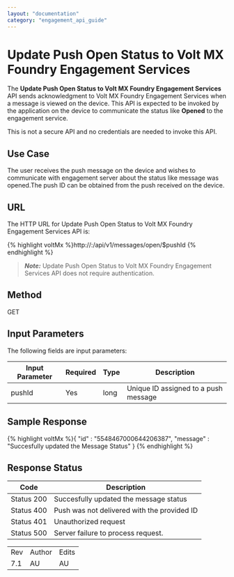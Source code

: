 ```yaml
---
layout: "documentation"
category: "engagement_api_guide"
---
```

                            


Update Push Open Status to Volt MX Foundry Engagement Services
=============================================================

The **Update Push Open Status to Volt MX Foundry Engagement Services** API sends acknowledgment to Volt MX Foundry Engagement Services when a message is viewed on the device. This API is expected to be invoked by the application on the device to communicate the status like **Opened** to the engagement service.  

This is not a secure API and no credentials are needed to invoke this API.

Use Case
--------

The user receives the push message on the device and wishes to communicate with engagement server about the status like message was opened.The push ID can be obtained from the push received on the device.

**URL**
-------

The HTTP URL for Update Push Open Status to Volt MX Foundry Engagement Services API is:

{% highlight voltMx %}http://<host or ip>:<port>/api/v1/messages/open/$pushId
{% endhighlight %}

> **_Note:_** Update Push Open Status to Volt MX Foundry Engagement Services API does not require authentication.

Method
------

GET

Input Parameters
----------------

The following fields are input parameters:

  
| Input Parameter | Required | Type | Description |
| --- | --- | --- | --- |
| pushId | Yes | long | Unique ID assigned to a push message |

Sample Response
---------------

{% highlight voltMx %}{
  "id" : "5548467000644206387",
  "message" : "Succesfully updated the Message Status"
}
{% endhighlight %}

Response Status
---------------

  
| Code | Description |
| --- | --- |
| Status 200 | Succesfully updated the message status |
| Status 400 | Push was not delivered with the provided ID |
| Status 401 | Unauthorized request |
| Status 500 | Server failure to process request. |

<table class="TableStyle-RevisionTable" cellspacing="0" style="margin-left: 0;margin-right: auto;mc-table-style: url('../Resources/TableStyles/RevisionTable.css');" data-mc-conditions="Default.HTML"><colgroup><col class="TableStyle-RevisionTable-Column-Column1"> <col class="TableStyle-RevisionTable-Column-Column1"> <col class="TableStyle-RevisionTable-Column-Column1"></colgroup><tbody><tr class="TableStyle-RevisionTable-Body-Body1"><td class="TableStyle-RevisionTable-BodyE-Column1-Body1">Rev</td><td class="TableStyle-RevisionTable-BodyE-Column1-Body1">Author</td><td class="TableStyle-RevisionTable-BodyD-Column1-Body1">Edits</td></tr><tr class="TableStyle-RevisionTable-Body-Body1"><td class="TableStyle-RevisionTable-BodyB-Column1-Body1">7.1</td><td class="TableStyle-RevisionTable-BodyB-Column1-Body1">AU</td><td class="TableStyle-RevisionTable-BodyA-Column1-Body1">AU</td></tr></tbody></table>
